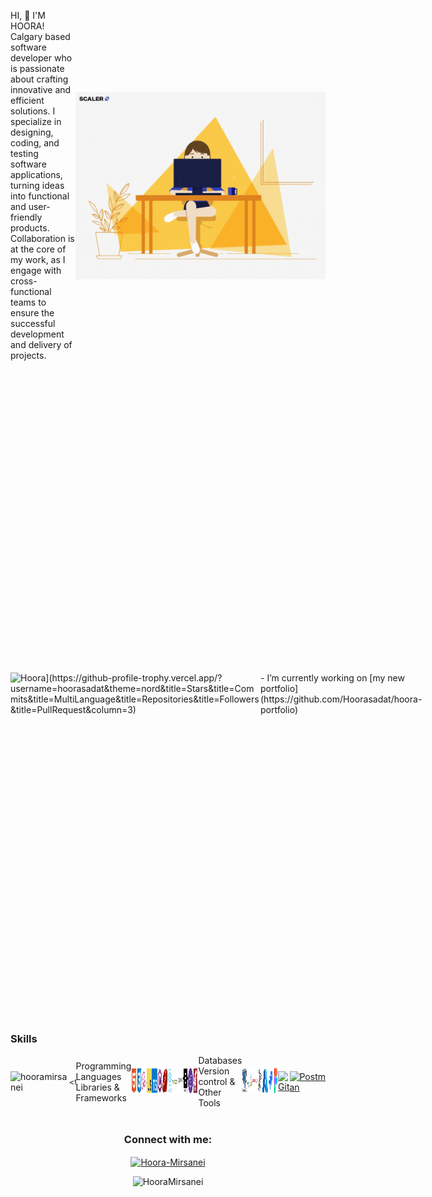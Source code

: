 <div style="display: flex; align-items: center; justify-content: space-between;">
    <p align="left">
        HI, &#x1F44B; I'M HOORA!
        Calgary based software developer who is passionate about crafting innovative and efficient solutions. I specialize in designing, coding, and testing software applications, turning ideas into functional and user-friendly products. Collaboration is at the core of my work, as I engage with cross-functional teams to ensure the successful development and delivery of projects.
    </p>
    <img align="right" width="400" src="./img/gif.gif" alt="Hoora's Gif">
</div>

<br/>

<div style="display: flex; align-items: center; justify-content: space-between;">
    <img align="right" width="400"  align="center"
        src="https://github-profile-trophy.vercel.app/?username=hoorasadat&theme=nord&title=Stars&title=Commits&title=MultiLanguage&title=Repositories&title=Followers&title=PullRequest&column=3" alt="Hoora](https://github-profile-trophy.vercel.app/?username=hoorasadat&theme=nord&title=Stars&title=Commits&title=MultiLanguage&title=Repositories&title=Followers&title=PullRequest&column=3)"
    />
    <p align="left">
        - I’m currently working on [my new portfolio](https://github.com/Hoorasadat/hoora-portfolio)

        - I’m well experienced with **React**

        - I’m well informed about **ASP.NET Core MVC**

        - I'm practicing **Bootstrap**

        - My portfolio is available at [http://hoora.dev](http://hoora.dev)

        - Know about my experiences [https://hoorasadat.github.io/React-Resume/](https://hoorasadat.github.io/React-Resume/)

        - 👧🏽 Pronouns: **She/Her**

        - ⚡ Fun fact **I have toddler twins.**
    </p>
</div>

<br/>

<h3 >Skills</h3>
<div style="display: flex; align-items: center; justify-content: space-between;">
    <img align="right"
        src="https://github-readme-stats.vercel.app/api/top-langs?username=hoorasadat&show_icons=true&locale=en&layout=compact" alt="hooramirsanei"
    />

    <table>
  <tr>
    <th>Programming Languages</th>
    <th>Libraries & Frameworks</th>
  </tr>
  <tr>
    <td align="center">
        <a href="https://www.w3.org/html/" target="_blank" rel="noreferrer">
            <img src="https://raw.githubusercontent.com/devicons/devicon/master/icons/html5/html5-original.svg" alt="HTML" width="40" height="40"/>
        </a>
        <a href="https://www.w3schools.com/css/" target="_blank" rel="noreferrer">
            <img
                src="https://raw.githubusercontent.com/devicons/devicon/master/icons/css3/css3-original.svg" alt="CSS" width="40" height="40"
            />
        </a>
        <a href="https://sass-lang.com" target="_blank" rel="noreferrer">
            <img
                src="https://raw.githubusercontent.com/devicons/devicon/master/icons/sass/sass-original.svg" alt="Sass" width="40" height="40"
            />
        </a>
        <a href="https://developer.mozilla.org/en-US/docs/Web/JavaScript" target="_blank" rel="noreferrer">
            <img
                src="https://raw.githubusercontent.com/devicons/devicon/master/icons/javascript/javascript-original.svg" alt="JavaScript" width="40" height="40"
            />
        </a>
        <a href="https://www.typescriptlang.org/" target="_blank" rel="noreferrer">
            <img
                src="https://raw.githubusercontent.com/devicons/devicon/master/icons/typescript/typescript-original.svg" alt="TypeScript" width="40" height="40"
            />
            <!-- <br/> -->
	    </a>
        <a href="https://learn.microsoft.com/en-us/dotnet/csharp/" target="_blank" rel="noreferrer">
            <img
                src="https://raw.githubusercontent.com/devicons/devicon/master/icons/csharp/csharp-original.svg" alt="C#" width="40" height="40"
            />
        </a>
        <a href="https://www.ruby-lang.org/en/" target="_blank" rel="noreferrer">
            <img
                src="https://raw.githubusercontent.com/devicons/devicon/master/icons/ruby/ruby-original.svg" alt="Ruby on Rails" width="40" height="40"
            />
        </a>
    </td>
    <td align="center">
        <a href="https://reactjs.org/" target="_blank" rel="noreferrer">
            <img
                src="https://raw.githubusercontent.com/devicons/devicon/master/icons/react/react-original-wordmark.svg" alt="react" width="40" height="40"
            />
        </a>
        <a href="https://nodejs.org" target="_blank" rel="noreferrer">
            <img
                src="https://raw.githubusercontent.com/devicons/devicon/master/icons/nodejs/nodejs-original-wordmark.svg" alt="nodejs" width="40" height="40"
            />
        </a>
        <a href="https://expressjs.com" target="_blank" rel="noreferrer">
            <img
                src="https://raw.githubusercontent.com/devicons/devicon/master/icons/express/express-original-wordmark.svg" alt="express" width="40" height="40"
            />
	        <br/>
        </a>
        <a href="https://getbootstrap.com" target="_blank" rel="noreferrer">
            <img
                src="https://raw.githubusercontent.com/devicons/devicon/master/icons/bootstrap/bootstrap-plain-wordmark.svg" alt="bootstrap" width="40" height="40"
            />
        </a>
        <a href="https://dotnet.microsoft.com/en-us/apps/aspnet" target="_blank" rel="noreferrer">
            <img
                src="https://raw.githubusercontent.com/devicons/devicon/master/icons/dotnetcore/dotnetcore-original.svg" alt="spring" width="40" height="40"
            />
        </a>
        <a href="https://rubyonrails.org" target="_blank" rel="noreferrer">
            <img
                src="https://raw.githubusercontent.com/devicons/devicon/master/icons/rails/rails-original-wordmark.svg" alt="rails" width="40" height="40"
            />
        </a>
    </td>
  </tr>
<tr>
    <th>Databases</th>
    <th>Version control & Other Tools</th>
  </tr>
    <tr>
        <td align="center">
            <a href="https://www.postgresql.org" target="_blank" rel="noreferrer">
                <img
                    src="https://raw.githubusercontent.com/devicons/devicon/master/icons/postgresql/postgresql-original-wordmark.svg" alt="PostgreSQL" width="40" height="40"
                />
            </a>
            <a href="https://www.mysql.com/" target="_blank" rel="noreferrer">
                <img
                    src="https://raw.githubusercontent.com/devicons/devicon/master/icons/mysql/mysql-original-wordmark.svg" alt="MySQL" width="40" height="40"
                />
            </a>
            <a href="https://www.oracle.com/" target="_blank" rel="noreferrer">
                <img
                    src="https://raw.githubusercontent.com/devicons/devicon/master/icons/oracle/oracle-original.svg" alt="Oracle" width="40" height="40"
                />
            </a>
            <a href="https://www.microsoft.com/en-ca/sql-server" target="_blank" rel="noreferrer">
                <img
                    src="https://raw.githubusercontent.com/devicons/devicon/master/icons/microsoftsqlserver/microsoftsqlserver-plain.svg" alt="Microsoft SQL Server" width="40" height="40"
                />
            </a>
            <a href="https://azure.microsoft.com/en-ca/products/cosmos-db" target="_blank" rel="noreferrer">
                <img
                    src="https://raw.githubusercontent.com/devicons/devicon/master/icons/azure/azure-original.svg" alt="Cosmos Db" width="40" height="40"
                />
            </a>
        </td>
        <td align="center">
            <a href="https://www.atlassian.com/" target="_blank" rel="noreferrer">
                <img
                    src="https://raw.githubusercontent.com/devicons/devicon/master/icons/jira/jira-original.svg" alt="Jira" width="40" height="40"
                />
            </a>
            <a href="https://www.figma.com/" target="_blank" rel="noreferrer">
                <img
                    src="https://raw.githubusercontent.com/devicons/devicon/master/icons/figma/figma-original.svg" alt="jest" width="40" height="40"
                />
            </a>
            <a href="https://git-scm.com/" target="_blank" rel="noreferrer">
                <img
                    src="https://www.vectorlogo.zone/logos/git-scm/git-scm-icon.svg" alt="Git" width="40" height="40"
                />
            </a>
            <a href="https://postman.com" target="_blank" rel="noreferrer">
                <img
                    src="https://www.vectorlogo.zone/logos/getpostman/getpostman-icon.svg" alt="Postman" width="40" height="40"
                />
            </a>
        </td>
    </tr>
</table>
<hr/>
</div>

<br/>

<h3 align="center">Connect with me:</h3>
<p align="center">
<a href="https://linkedin.com/in/hhoora-mirsanei" target="blank">
    <img align="center"
        src="https://raw.githubusercontent.com/rahuldkjain/github-profile-readme-generator/master/src/images/icons/Social/linked-in-alt.svg" alt="Hoora-Mirsanei" height="30" width="40"
    />
</a>
</p>
<p align="center">
    <img
        src="https://komarev.com/ghpvc/?username=hoorasadat&label=Profile%20views&color=0e75b6&style=flat" alt="HooraMirsanei"
    />
</p>
